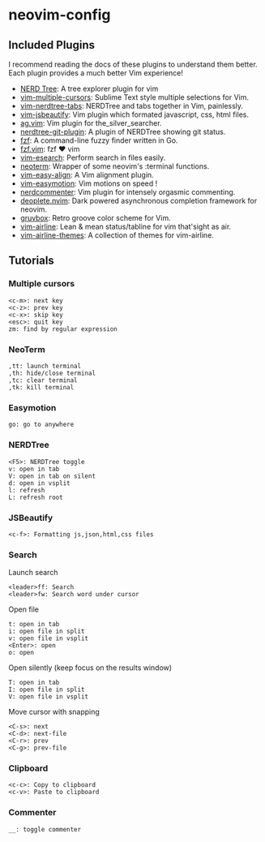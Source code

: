 # neovim-config

## Included Plugins

I recommend reading the docs of these plugins to understand them better. Each plugin provides a much better Vim experience!

* [NERD Tree](https://github.com/scrooloose/nerdtree): A tree explorer plugin for vim
* [vim-multiple-cursors](https://github.com/terryma/vim-multiple-cursors): Sublime Text style multiple selections for Vim.
* [vim-nerdtree-tabs](https://github.com/jistr/vim-nerdtree-tabs): NERDTree and tabs together in Vim, painlessly.
* [vim-jsbeautify](https://github.com/maksimr/vim-jsbeautify): Vim plugin which formated javascript, css, html files.
* [ag.vim](https://github.com/rking/ag.vim): Vim plugin for the_silver_searcher.
* [nerdtree-git-plugin](https://github.com/Xuyuanp/nerdtree-git-plugin): A plugin of NERDTree showing git status.
* [fzf](https://github.com/junegunn/fzf): A command-line fuzzy finder written in Go.
* [fzf.vim](https://github.com/junegunn/fzf.vim): fzf ❤️  vim
* [vim-esearch](https://github.com/eugen0329/vim-esearch): Perform search in files easily.
* [neoterm](https://github.com/kassio/neoterm): Wrapper of some neovim's :terminal functions.
* [vim-easy-align](https://github.com/junegunn/vim-easy-align): A Vim alignment plugin.
* [vim-easymotion](https://github.com/easymotion/vim-easymotion): Vim motions on speed !
* [nerdcommenter](https://github.com/scrooloose/nerdcommenter): Vim plugin for intensely orgasmic commenting.
* [deoplete.nvim](https://github.com/Shougo/deoplete.nvim): Dark powered asynchronous completion framework for neovim.
* [gruvbox](https://github.com/morhetz/gruvbox): Retro groove color scheme for Vim.
* [vim-airline](https://github.com/vim-airline/vim-airline): Lean & mean status/tabline for vim that'sight as air.
* [vim-airline-themes](https://github.com/vim-airline/vim-airline-themes): A collection of themes for vim-airline.

## Tutorials

### Multiple cursors

```
<c-m>: next key
<c-z>: prev key
<c-x>: skip key
<esc>: quit key
zm: find by regular expression
```

### NeoTerm

```
,tt: launch terminal
,th: hide/close terminal
,tc: clear terminal
,tk: kill terminal
```

### Easymotion

```
go: go to anywhere
```

### NERDTree

```
<F5>: NERDTree toggle
v: open in tab
V: open in tab on silent
d: open in vsplit
l: refresh
L: refresh root
```

### JSBeautify

```
<c-f>: Formatting js,json,html,css files
```

### Search

Launch search

```
<leader>ff: Search
<leader>fw: Search word under cursor
```

Open file

```
t: open in tab
i: open file in split
v: open file in vsplit
<Enter>: open
o: open
```

Open silently (keep focus on the results window)

```
T: open in tab
I: open file in split
V: open file in vsplit
```

Move cursor with snapping

```
<C-s>: next
<C-d>: next-file
<C-r>: prev
<C-g>: prev-file
```

### Clipboard

```
<c-c>: Copy to clipboard
<c-v>: Paste to clipboard
```

### Commenter

```
__: toggle commenter
```
